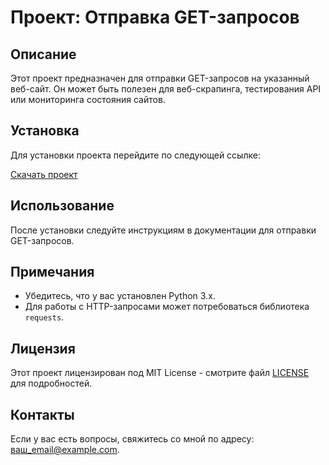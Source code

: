 # Проект: Отправка GET-запросов

## Описание
Этот проект предназначен для отправки GET-запросов на указанный веб-сайт. Он может быть полезен для веб-скрапинга, тестирования API или мониторинга состояния сайтов.

## Установка
Для установки проекта перейдите по следующей ссылке:

[Скачать проект](https://github.com/ваш_пользователь/ваш_репозиторий)

## Использование
После установки следуйте инструкциям в документации для отправки GET-запросов.

## Примечания
- Убедитесь, что у вас установлен Python 3.x.
- Для работы с HTTP-запросами может потребоваться библиотека `requests`.

## Лицензия
Этот проект лицензирован под MIT License - смотрите файл [LICENSE](LICENSE) для подробностей.

## Контакты
Если у вас есть вопросы, свяжитесь со мной по адресу: ваш_email@example.com.

